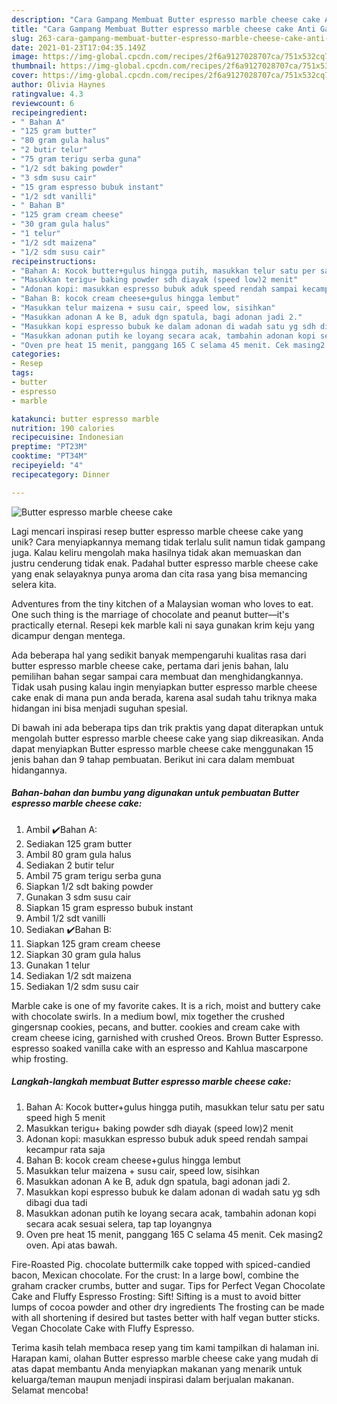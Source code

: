 ```yaml
---
description: "Cara Gampang Membuat Butter espresso marble cheese cake Anti Gagal"
title: "Cara Gampang Membuat Butter espresso marble cheese cake Anti Gagal"
slug: 263-cara-gampang-membuat-butter-espresso-marble-cheese-cake-anti-gagal
date: 2021-01-23T17:04:35.149Z
image: https://img-global.cpcdn.com/recipes/2f6a9127028707ca/751x532cq70/butter-espresso-marble-cheese-cake-foto-resep-utama.jpg
thumbnail: https://img-global.cpcdn.com/recipes/2f6a9127028707ca/751x532cq70/butter-espresso-marble-cheese-cake-foto-resep-utama.jpg
cover: https://img-global.cpcdn.com/recipes/2f6a9127028707ca/751x532cq70/butter-espresso-marble-cheese-cake-foto-resep-utama.jpg
author: Olivia Haynes
ratingvalue: 4.3
reviewcount: 6
recipeingredient:
- " Bahan A"
- "125 gram butter"
- "80 gram gula halus"
- "2 butir telur"
- "75 gram terigu serba guna"
- "1/2 sdt baking powder"
- "3 sdm susu cair"
- "15 gram espresso bubuk instant"
- "1/2 sdt vanilli"
- " Bahan B"
- "125 gram cream cheese"
- "30 gram gula halus"
- "1 telur"
- "1/2 sdt maizena"
- "1/2 sdm susu cair"
recipeinstructions:
- "Bahan A: Kocok butter+gulus hingga putih, masukkan telur satu per satu speed high 5 menit"
- "Masukkan terigu+ baking powder sdh diayak (speed low)2 menit"
- "Adonan kopi: masukkan espresso bubuk aduk speed rendah sampai kecampur rata saja"
- "Bahan B: kocok cream cheese+gulus hingga lembut"
- "Masukkan telur maizena + susu cair, speed low, sisihkan"
- "Masukkan adonan A ke B, aduk dgn spatula, bagi adonan jadi 2."
- "Masukkan kopi espresso bubuk ke dalam adonan di wadah satu yg sdh dibagi dua tadi"
- "Masukkan adonan putih ke loyang secara acak, tambahin adonan kopi secara acak sesuai selera, tap tap loyangnya"
- "Oven pre heat 15 menit, panggang 165 C selama 45 menit. Cek masing2 oven. Api atas bawah."
categories:
- Resep
tags:
- butter
- espresso
- marble

katakunci: butter espresso marble 
nutrition: 190 calories
recipecuisine: Indonesian
preptime: "PT23M"
cooktime: "PT34M"
recipeyield: "4"
recipecategory: Dinner

---
```



![Butter espresso marble cheese cake](https://img-global.cpcdn.com/recipes/2f6a9127028707ca/751x532cq70/butter-espresso-marble-cheese-cake-foto-resep-utama.jpg)

Lagi mencari inspirasi resep butter espresso marble cheese cake yang unik? Cara menyiapkannya memang tidak terlalu sulit namun tidak gampang juga. Kalau keliru mengolah maka hasilnya tidak akan memuaskan dan justru cenderung tidak enak. Padahal butter espresso marble cheese cake yang enak selayaknya punya aroma dan cita rasa yang bisa memancing selera kita.

Adventures from the tiny kitchen of a Malaysian woman who loves to eat. One such thing is the marriage of chocolate and peanut butter—it&#39;s practically eternal. Resepi kek marble kali ni saya gunakan krim keju yang dicampur dengan mentega.

Ada beberapa hal yang sedikit banyak mempengaruhi kualitas rasa dari butter espresso marble cheese cake, pertama dari jenis bahan, lalu pemilihan bahan segar sampai cara membuat dan menghidangkannya. Tidak usah pusing kalau ingin menyiapkan butter espresso marble cheese cake enak di mana pun anda berada, karena asal sudah tahu triknya maka hidangan ini bisa menjadi suguhan spesial.


Di bawah ini ada beberapa tips dan trik praktis yang dapat diterapkan untuk mengolah butter espresso marble cheese cake yang siap dikreasikan. Anda dapat menyiapkan Butter espresso marble cheese cake menggunakan 15 jenis bahan dan 9 tahap pembuatan. Berikut ini cara dalam membuat hidangannya.

<!--inarticleads1-->

##### Bahan-bahan dan bumbu yang digunakan untuk pembuatan Butter espresso marble cheese cake:

1. Ambil  ✔️Bahan A:
1. Sediakan 125 gram butter
1. Ambil 80 gram gula halus
1. Sediakan 2 butir telur
1. Ambil 75 gram terigu serba guna
1. Siapkan 1/2 sdt baking powder
1. Gunakan 3 sdm susu cair
1. Siapkan 15 gram espresso bubuk instant
1. Ambil 1/2 sdt vanilli
1. Sediakan  ✔️Bahan B:
1. Siapkan 125 gram cream cheese
1. Siapkan 30 gram gula halus
1. Gunakan 1 telur
1. Sediakan 1/2 sdt maizena
1. Sediakan 1/2 sdm susu cair


Marble cake is one of my favorite cakes. It is a rich, moist and buttery cake with chocolate swirls. In a medium bowl, mix together the crushed gingersnap cookies, pecans, and butter. cookies and cream cake with cream cheese icing, garnished with crushed Oreos. Brown Butter Espresso. espresso soaked vanilla cake with an espresso and Kahlua mascarpone whip frosting. 

<!--inarticleads2-->

##### Langkah-langkah membuat Butter espresso marble cheese cake:

1. Bahan A: Kocok butter+gulus hingga putih, masukkan telur satu per satu speed high 5 menit
1. Masukkan terigu+ baking powder sdh diayak (speed low)2 menit
1. Adonan kopi: masukkan espresso bubuk aduk speed rendah sampai kecampur rata saja
1. Bahan B: kocok cream cheese+gulus hingga lembut
1. Masukkan telur maizena + susu cair, speed low, sisihkan
1. Masukkan adonan A ke B, aduk dgn spatula, bagi adonan jadi 2.
1. Masukkan kopi espresso bubuk ke dalam adonan di wadah satu yg sdh dibagi dua tadi
1. Masukkan adonan putih ke loyang secara acak, tambahin adonan kopi secara acak sesuai selera, tap tap loyangnya
1. Oven pre heat 15 menit, panggang 165 C selama 45 menit. Cek masing2 oven. Api atas bawah.


Fire-Roasted Pig. chocolate buttermilk cake topped with spiced-candied bacon, Mexican chocolate. For the crust: In a large bowl, combine the graham cracker crumbs, butter and sugar. Tips for Perfect Vegan Chocolate Cake and Fluffy Espresso Frosting: Sift! Sifting is a must to avoid bitter lumps of cocoa powder and other dry ingredients The frosting can be made with all shortening if desired but tastes better with half vegan butter sticks. Vegan Chocolate Cake with Fluffy Espresso. 

Terima kasih telah membaca resep yang tim kami tampilkan di halaman ini. Harapan kami, olahan Butter espresso marble cheese cake yang mudah di atas dapat membantu Anda menyiapkan makanan yang menarik untuk keluarga/teman maupun menjadi inspirasi dalam berjualan makanan. Selamat mencoba!
